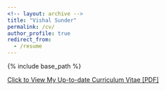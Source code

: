 ```yaml
---
<!-- layout: archive -->
title: "Vishal Sunder"
permalink: /cv/
author_profile: true
redirect_from:
  - /resume
---
```


{% include base_path %}

[Click to View My Up-to-date Curriculum Vitae [PDF]](http://vishalsunder.github.io/files/resume_aug24.pdf)

<!-- <embed src="http://vishalsunder.com/files/resume_latest.pdf" width="650" height="1800" type='application/pdf'> -->
